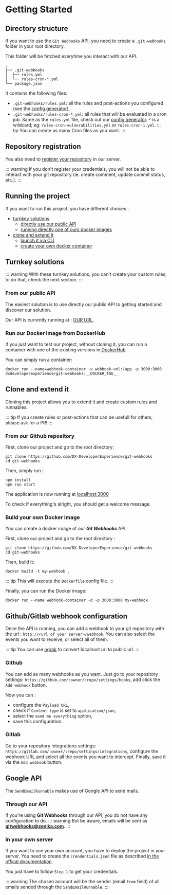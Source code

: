 # Getting Started

## Directory structure

If you want to use the `Git Webhooks` API, you need to create a `.git-webhooks` folder in your root directory.

This folder will be fetched everytime you interact with our API.

```
.
├── .git-webhooks
│  ├── rules.yml
│  └── rules-cron-*.yml
└── package.json
```

It contains the following files:

- `.git-webhooks/rules.yml`: all the rules and post-actions you configured (see the [config generator](configGenerator.md)),
- `.git-webhooks/rules-cron-*.yml`: all rules that will be evaluated in a cron job. Same as the `rules.yml` file, check out our [config generator](configGenerator.md). `*` is a wildcard; eg: `rules-cron-vulnerabilities.yml` or `rules-cron-1.yml`.
  ::: tip
  You can create as many Cron files as you want.
  :::

## Repository registration

You also need to [register your repository](registerToken.md) in our server.

::: warning
If you don't register your credentials, you will not be able to interact with your git repository (ie. create comment, update commit status, etc.).
:::

## Running the project

If you want to run this project, you have different choices :

- [turnkey solutions](#turnkey-solutions)
  - [directly use our public API](#from-our-public-api)
  - [running directly one of ours docker images](#run-our-docker-image-from-dockerhub)
- [clone and extend it](#clone-and-extend-it)
  - [launch it via CLI](#from-our-github-repository)
  - [create your own docker container](#build-your-own-docker-image)

## Turnkey solutions

::: warning
With these turnkey solutions, you can't create your custom rules, to do that, check the next section.
:::

### From our public API

The easiest solution is to use directly our public API to getting started and discover our solution.

Our API is currently running at : [OUR URL]().

### Run our Docker image from DockerHub

If you just want to test our project, without cloning it, you can run a container with one of the existing versions in [DockerHub](https://hub.docker.com/r/dxdeveloperexperience/git-webhooks).

You can simply run a container:

```
docker run --name=webhook-container -v webhook-vol:/app -p 3000:3000 dxdeveloperexperience/git-webhooks:__DOCKER_TAG__
```

## Clone and extend it

Cloning this project allows you to extend it and create custom rules and runnables.

::: tip
If you create rules or post-actions that can be usefull for others, please ask for a PR!
:::

### From our Github repository

First, clone our project and go to the root directory:

```
git clone https://github.com/DX-DeveloperExperience/git-webhooks
cd git-webhooks
```

Then, simply run :

```
npm install
npm run start
```

The application is now running at [localhost:3000](localhost:3000)

To check if everything's alright, you should get a welcome message.

### Build your own Docker image

You can create a docker image of our **_Git Webhooks_** API.

First, clone our project and go to the root directory :

```
git clone https://github.com/DX-DeveloperExperience/git-webhooks
cd git-webhooks
```

Then, build it:

```
docker build -t my-webhook .
```

::: tip
This will execute the `Dockerfile` config file.
:::

Finally, you can run the Docker image:

```
docker run --name webhook-container -d -p 3000:3000 my-webhook
```

## Github/Gitlab webhook configuration

Once the API is running, you can add a webhook to your git repository with the url : `http://<url of your server>/webhook`. You can also select the events you want to receive, or select all of them.

::: tip
You can use [ngrok](https://ngrok.com/) to convert localhost url to public url.
:::

### Github

You can add as many webhooks as you want. Just go to your repository settings: `https://github.com/:owner/:repo/settings/hooks`, add click the `Add webhook` button.

Now you can :

- configure the `Payload URL`,
- check if `Content type` is set to `application/json`,
- select the `send me everything` option,
- save this configuration.

### Gitlab

Go to your repository integrations settings: `https://gitlab.com/:owner/:repo/settings/integrations`, configure the webhook URL and select all the events you want to intercept. Finally, save it via the `Add webhook` button.

## Google API

The `SendEmailRunnable` makes use of Google API to send mails.

### Through our API

If you're using **Git Webhooks** through our API, you do not have any configuration to do.
::: warning
But be aware, emails will be sent as **gitwebhooks@zenika.com**.
:::

### In your own server

If you want to use your own account, you have to deploy the project in your server.
You need to create the `crendentials.json` file as described [in the offical documentation](https://developers.google.com/gmail/api/quickstart/nodejs).

You just have to follow `Step 1` to get your credentials.

::: warning
The chosen account will be the sender (email `from` field) of all emails sended through the `SendEmailRunnable`.
:::
